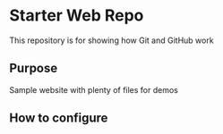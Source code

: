 # Starter Web Repo

This repository is for showing how Git and GitHub work

## Purpose

Sample website with plenty of files for demos

## How to configure